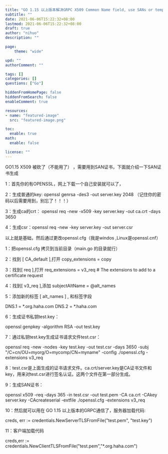 ```yaml
---
title: "GO 1.15 以上版本解决GRPC X509 Common Name field, use SANs or temporarily enable Common Name matching"
subtitle: ""
date: 2021-06-06T15:22:32+08:00
lastmod: 2021-06-06T15:22:32+08:00
draft: true
author: "nihuo"
description: ""

page:
    theme: "wide"

upd: ""
authorComment: ""

tags: []
categories: []
questions: ["Go"]

hiddenFromHomePage: false
hiddenFromSearch: false
enableComment: true

resources:
- name: "featured-image"
  src: "featured-image.png"

toc:
  enable: true
math:
  enable: false

license: ""
---
```


<!--more-->
GO1.15   X509 被砍了（不能用了） ，需要用到SAN证书，下面就介绍一下SAN证书生成

1：首先你的有OPENSSL，网上下载一个自己安装就可以了，

2：生成普通的key:     openssl genrsa -des3 -out server.key 2048     （记住你的密码以后需要用到，别忘了！！！）

3：生成ca的crt： openssl req -new -x509 -key server.key -out ca.crt -days 3650

4：生成csr：openssl req -new -key server.key -out server.csr 

以上就是基础，然后通过更改openssl.cfg（我是windos ,Linux是openssl.cnf）

1：把openssl.cfg 拷贝到当前目录（main.go 的目录就行）

2：找到 [ CA_default ],打开 copy_extensions = copy

3：找到[ req ],打开 req_extensions = v3_req # The extensions to add to a certificate request

4：找到[ v3_req ],添加 subjectAltName = @alt_names

5：添加新的标签 [ alt_names ] , 和标签字段  

DNS.1 = *.org.haha.com
DNS.2 = *.haha.com

6：生成证书私钥test.key：

  openssl genpkey -algorithm RSA -out test.key

7：通过私钥test.key生成证书请求文件test.csr：

openssl req -new -nodes -key test.key -out test.csr -days 3650 -subj "/C=cn/OU=myorg/O=mycomp/CN=myname" -config ./openssl.cfg -extensions v3_req

8：test.csr是上面生成的证书请求文件。ca.crt/server.key是CA证书文件和key，用来对test.csr进行签名认证。这两个文件在第一部分生成。

9：生成SAN证书：

openssl x509 -req -days 365 -in test.csr -out test.pem -CA ca.crt -CAkey server.key -CAcreateserial -extfile ./openssl.cfg -extensions v3_req

10：然后就可以用在 GO 1.15 以上版本的GRPC通信了，服务器加载代码:

creds, err := credentials.NewServerTLSFromFile("test.pem", "test.key")

11：客户端加载代码

creds,err := credentials.NewClientTLSFromFile("test.pem","*.org.haha.com")